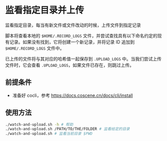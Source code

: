 # 监看指定目录并上传

监看指定目录，每当有新文件或文件改动的时候，上传文件到指定记录

脚本将查看本地的 `$HOME/.RECORD_LOGS` 文件，并尝试查找具有以下命名约定的现有记录。如果没有找到，它将创建一个新记录，并将记录 ID 追加到 `$HOME/.RECORD_LOGS` 文件中。

已上传的文件将与其对应的哈希值一起保存到 `.UPLOAD_LOGS` 中。当我们尝试上传文件时，它会查看 `.UPLOAD_LOGS`，如果文件已存在，则跳过上传。

## 前提条件

- 准备好 cocli，参考 https://docs.coscene.cn/docs/cli/install

## 使用方法

```bash
./watch-and-upload.sh -h # 帮助
./watch-and-upload.sh /PATH/TO/THE/FOLDER # 监看给定的目录
./watch-and-upload.sh # 监看当前目录 $PWD
```
